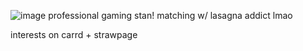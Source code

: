 ![image](https://github.com/user-attachments/assets/079eef65-c268-482f-a650-1ec83d9d648d)
professional gaming stan!
matching w/ lasagna addict lmao


interests on carrd + strawpage
